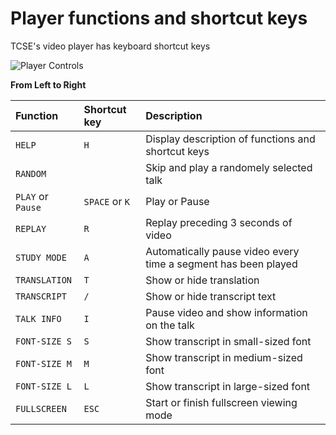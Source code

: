 # Player functions and shortcut keys

TCSE's video player has keyboard shortcut keys

![Player Controls](https://gyazo.com/7716e9323eefc6f799cb4c289eafede6.png)

**From Left to Right**

| Function          | Shortcut key   | Description                                                    |
|:------------------|:---------------|:---------------------------------------------------------------|
| `HELP`            | `H`            | Display description of functions and shortcut keys             |
| `RANDOM`          |                | Skip and play a randomely selected talk                        |
| `PLAY` or `Pause` | `SPACE` or `K` | Play or Pause                                                  |
| `REPLAY`          | `R`            | Replay preceding 3 seconds of video                            |
| `STUDY MODE`      | `A`            | Automatically pause video every time a segment has been played |
| `TRANSLATION`     | `T`            | Show or hide translation                                       |
| `TRANSCRIPT`      | `/`            | Show or hide transcript text                                   |
| `TALK INFO`       | `I`            | Pause video and show information on the talk                   |
| `FONT-SIZE S`     | `S`            | Show transcript in small-sized font                            |
| `FONT-SIZE M`     | `M`            | Show transcript in medium-sized font                           |
| `FONT-SIZE L`     | `L`            | Show transcript in large-sized font                            |
| `FULLSCREEN`      | `ESC`          | Start or finish fullscreen viewing mode                        |

